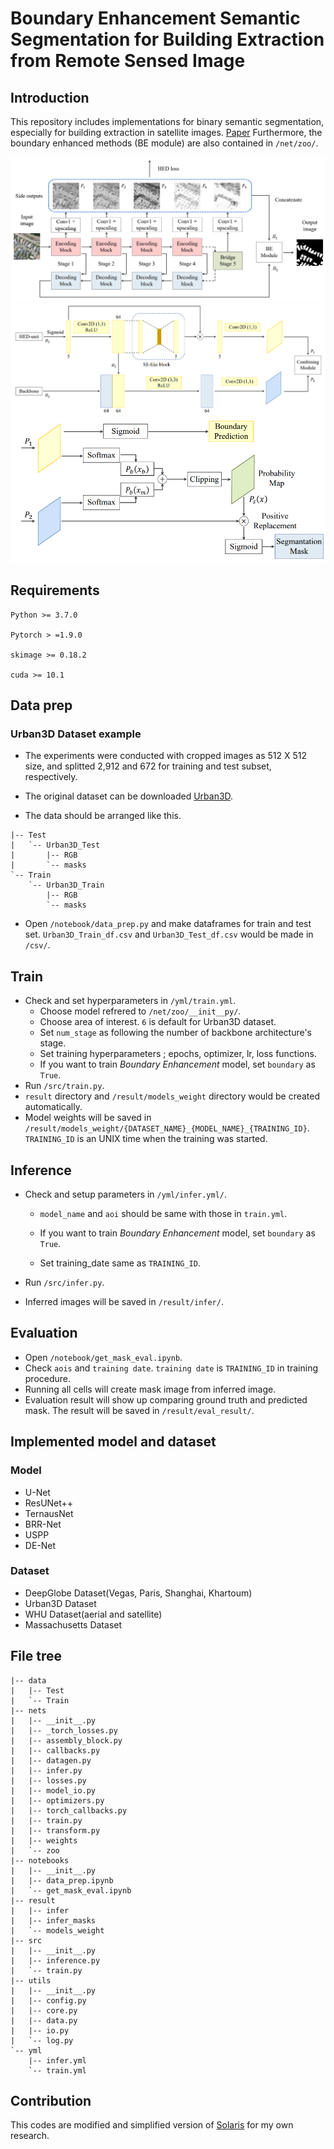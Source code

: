 # Boundary Enhancement Semantic Segmentation for Building Extraction from Remote Sensed Image
## Introduction
This repository includes implementations for binary semantic segmentation, especially for building extraction in satellite images. [Paper](.img/Boundary_Enhancement_Semantic_Segmentation.pdf)
Furthermore, the boundary enhanced methods (BE module) are also contained in ```/net/zoo/```.

![HED_unit](./img/HED_unit.png)
![BE_module](./img/BE_module.png)
![Tail_part](./img/Tail_part.png)

## Requirements 

```
Python >= 3.7.0

Pytorch > =1.9.0

skimage >= 0.18.2

cuda >= 10.1
```

## Data prep

### Urban3D Dataset example

- The experiments were conducted with cropped images as 512 X 512 size, and splitted 2,912 and 672 for training and test subset, respectively.
- The original dataset can be downloaded [Urban3D](https://github.com/topcoderinc/Urban3d).

- The data should be arranged like this.

```
|-- Test
|   `-- Urban3D_Test
|       |-- RGB
|       `-- masks
`-- Train
    `-- Urban3D_Train
        |-- RGB
        `-- masks
```

- Open ```/notebook/data_prep.py``` and make dataframes for train and test set.
  ```Urban3D_Train_df.csv``` and ```Urban3D_Test_df.csv``` would be made in ```/csv/```.

## Train

- Check and set hyperparameters in ```/yml/train.yml```.
  - Choose model refrered to ```/net/zoo/__init__py/```.
  - Choose area of interest. ```6``` is default for Urban3D dataset.
  - Set ```num_stage``` as following the number of backbone architecture's stage.
  - Set training hyperparameters ; epochs, optimizer, lr, loss functions.
  - If you want to train *Boundary Enhancement* model, set ```boundary``` as ```True```.
- Run ```/src/train.py```. 
- ```result``` directory and ```/result/models_weight``` directory would be created automatically.
- Model weights will be saved in ```/result/models_weight/{DATASET_NAME}_{MODEL_NAME}_{TRAINING_ID}```. ```TRAINING_ID``` is an UNIX time when the training was started.

## Inference

- Check and setup parameters in ```/yml/infer.yml/```.

  - ```model_name``` and ```aoi``` should be same with those in ```train.yml```.

  - If you want to train *Boundary Enhancement* model, set ```boundary``` as ```True```.

  - Set training_date same as ```TRAINING_ID```.

    

- Run ```/src/infer.py```.

- Inferred  images will be saved in ```/result/infer/```.

## Evaluation

- Open ```/notebook/get_mask_eval.ipynb```.
- Check ```aois``` and ```training date```. ``training date`` is ```TRAINING_ID``` in training procedure.
- Running all cells will create mask image from inferred image.
- Evaluation result will show up comparing ground truth and predicted mask. The result will be saved in ```/result/eval_result/```.



## Implemented model and dataset

### Model 

- U-Net
- ResUNet++
- TernausNet
- BRR-Net
- USPP
- DE-Net

### Dataset

- DeepGlobe Dataset(Vegas, Paris, Shanghai, Khartoum)
- Urban3D Dataset
- WHU Dataset(aerial and satellite)
- Massachusetts Dataset

## File tree

```
|-- data
|   |-- Test
|   `-- Train
|-- nets
|   |-- __init__.py
|   |-- _torch_losses.py
|   |-- assembly_block.py
|   |-- callbacks.py
|   |-- datagen.py
|   |-- infer.py
|   |-- losses.py
|   |-- model_io.py
|   |-- optimizers.py
|   |-- torch_callbacks.py
|   |-- train.py
|   |-- transform.py
|   |-- weights
|   `-- zoo
|-- notebooks
|   |-- __init__.py
|   |-- data_prep.ipynb
|   `-- get_mask_eval.ipynb
|-- result
|   |-- infer
|   |-- infer_masks
|   `-- models_weight
|-- src
|   |-- __init__.py
|   |-- inference.py
|   `-- train.py
|-- utils
|   |-- __init__.py
|   |-- config.py
|   |-- core.py
|   |-- data.py
|   |-- io.py
|   `-- log.py
`-- yml
    |-- infer.yml
    `-- train.yml
```

## Contribution

This codes are modified and simplified version of [Solaris](https://github.com/CosmiQ/solaris) for my own research.     

